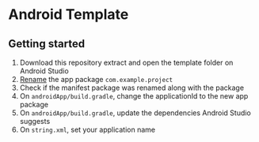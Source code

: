# Android Template

## Getting started

1. Download this repository extract and open the template folder on Android Studio
2. [Rename](https://stackoverflow.com/questions/16804093/rename-package-in-android-studio) the app package `com.example.project`
3. Check if the manifest package was renamed along with the package
5. On `androidApp/build.gradle`, change the applicationId to the new app package
6. On `androidApp/build.gradle`, update the dependencies Android Studio suggests
7. On `string.xml`, set your application name